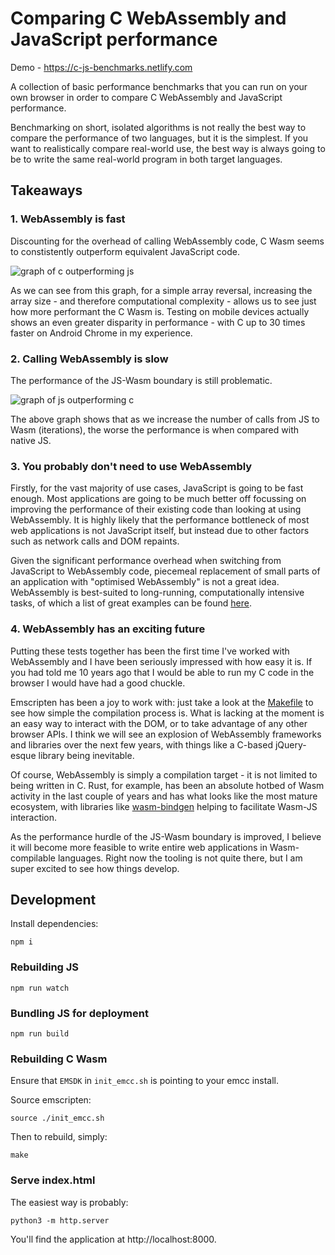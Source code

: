 # Comparing C WebAssembly and JavaScript performance

Demo - https://c-js-benchmarks.netlify.com

A collection of basic performance benchmarks that you can run on your own browser in order to compare C WebAssembly and JavaScript performance.

Benchmarking on short, isolated algorithms is not really the best way to compare the performance of two languages, but it is the simplest. If you want to realistically compare real-world use, the best way is always going to be to write the same real-world program in both target languages.

## Takeaways

### 1. WebAssembly is fast

Discounting for the overhead of calling WebAssembly code, C Wasm seems to constistently outperform equivalent JavaScript code.

![graph of c outperforming js](https://tomjwatson.com/images/blog/c-wasm-vs-js/array-reverse.png)

As we can see from this graph, for a simple array reversal, increasing the array size - and therefore computational complexity - allows us to see just how more performant the C Wasm is. Testing on mobile devices actually shows an even greater disparity in performance - with C up to 30 times faster on Android Chrome in my experience.

### 2. Calling WebAssembly is slow

The performance of the JS-Wasm boundary is still problematic.

![graph of js outperforming c](https://tomjwatson.com/images/blog/c-wasm-vs-js/fibonacci.png)

The above graph shows that as we increase the number of calls from JS to Wasm (iterations), the worse the performance is when compared with native JS.

### 3. You probably don't need to use WebAssembly

Firstly, for the vast majority of use cases, JavaScript is going to be fast enough. Most applications are going to be much better off focussing on improving the performance of their existing code than looking at using WebAssembly. It is highly likely that the performance bottleneck of most web applications is not JavaScript itself, but instead due to other factors such as network calls and DOM repaints.

Given the significant performance overhead when switching from JavaScript to WebAssembly code, piecemeal replacement of small parts of an application with "optimised WebAssembly" is not a great idea. WebAssembly is best-suited to long-running, computationally intensive tasks, of which a list of great examples can be found [here](https://webassembly.org/docs/use-cases/).

### 4. WebAssembly has an exciting future

Putting these tests together has been the first time I've worked with WebAssembly and I have been seriously impressed with how easy it is. If you had told me 10 years ago that I would be able to run my C code in the browser I would have had a good chuckle.

Emscripten has been a joy to work with: just take a look at the [Makefile](./Makefile) to see how simple the compilation process is. What is lacking at the moment is an easy way to interact with the DOM, or to take advantage of any other browser APIs. I think we will see an explosion of WebAssembly frameworks and libraries over the next few years, with things like a C-based jQuery-esque library being inevitable.

Of course, WebAssembly is simply a compilation target - it is not limited to being written in C. Rust, for example, has been an absolute hotbed of Wasm activity in the last couple of years and has what looks like the most mature ecosystem, with libraries like [wasm-bindgen](https://github.com/rustwasm/wasm-bindgen) helping to facilitate Wasm-JS interaction.

As the performance hurdle of the JS-Wasm boundary is improved, I believe it will become more feasible to write entire web applications in Wasm-compilable languages. Right now the tooling is not quite there, but I am super excited to see how things develop.

## Development

Install dependencies:

```
npm i
```

### Rebuilding JS

```
npm run watch
```

### Bundling JS for deployment

```
npm run build
```

### Rebuilding C Wasm

Ensure that `EMSDK` in `init_emcc.sh` is pointing to your emcc install.

Source emscripten:

```
source ./init_emcc.sh
```

Then to rebuild, simply:

```
make
```

### Serve index.html

The easiest way is probably:

```
python3 -m http.server
```

You'll find the application at http://localhost:8000.
